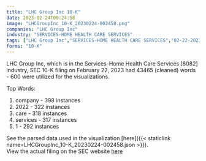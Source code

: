 ```yaml
---
title: "LHC Group Inc 10-K"
date: 2023-02-24T00:24:58
image: "LHCGroupInc_10-K_20230224-002458.png"
companies: "LHC Group Inc"
industry: "SERVICES-HOME HEALTH CARE SERVICES"
tags: ["LHC Group Inc","SERVICES-HOME HEALTH CARE SERVICES","02-22-2023","10-K"]
forms: "10-K"
---
```

LHC Group Inc, which is in the Services-Home Health Care Services [8082] industry, SEC 10-K filing on February 22, 2023 had 43465 (cleaned) words - 600 were utilized for the visualizations.

Top Words:
1. company - 398 instances
2. 2022 - 322 instances
3. care - 318 instances
4. services - 317 instances
5. 1 - 292 instances


See the parsed data used in the visualization [here]({{< staticlink name=LHCGroupInc_10-K_20230224-002458.json >}}).  
View the actual filing on the SEC website [here](https://www.sec.gov/Archives/edgar/data/1303313/0001303313-23-000020.txt)